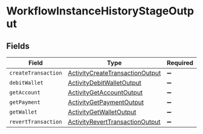 # WorkflowInstanceHistoryStageOutput


## Fields

| Field                                                                                     | Type                                                                                      | Required                                                                                  | Description                                                                               |
| ----------------------------------------------------------------------------------------- | ----------------------------------------------------------------------------------------- | ----------------------------------------------------------------------------------------- | ----------------------------------------------------------------------------------------- |
| `createTransaction`                                                                       | [ActivityCreateTransactionOutput](../../models/shared/ActivityCreateTransactionOutput.md) | :heavy_minus_sign:                                                                        | N/A                                                                                       |
| `debitWallet`                                                                             | [ActivityDebitWalletOutput](../../models/shared/ActivityDebitWalletOutput.md)             | :heavy_minus_sign:                                                                        | N/A                                                                                       |
| `getAccount`                                                                              | [ActivityGetAccountOutput](../../models/shared/ActivityGetAccountOutput.md)               | :heavy_minus_sign:                                                                        | N/A                                                                                       |
| `getPayment`                                                                              | [ActivityGetPaymentOutput](../../models/shared/ActivityGetPaymentOutput.md)               | :heavy_minus_sign:                                                                        | N/A                                                                                       |
| `getWallet`                                                                               | [ActivityGetWalletOutput](../../models/shared/ActivityGetWalletOutput.md)                 | :heavy_minus_sign:                                                                        | N/A                                                                                       |
| `revertTransaction`                                                                       | [ActivityRevertTransactionOutput](../../models/shared/ActivityRevertTransactionOutput.md) | :heavy_minus_sign:                                                                        | N/A                                                                                       |